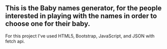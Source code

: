 <h2>This is the Baby names generator, for the people interested in playing with the names in order to choose one for their baby.</h2>

<p>For this project I've used HTML5, Bootstrap, JavaScript, and JSON with fetch api.</p>
